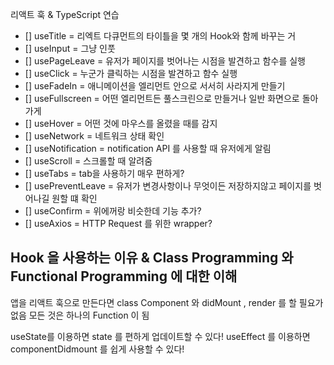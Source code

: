 리액트 훅 & TypeScript 연습

- [] useTitle = 리엑트 다큐먼트의 타이틀을 몇 개의 Hook와 함께 바꾸는 거
- [] useInput = 그냥 인풋
- [] usePageLeave = 유저가 페이지를 벗어나는 시점을 발견하고 함수를 실행
- [] useClick = 누군가 클릭하는 시점을 발견하고 함수 실행
- [] useFadeIn = 애니메이션을 엘리먼트 안으로 서서히 사라지게 만들기
- [] useFullscreen = 어떤 엘리먼트든 풀스크린으로 만들거나 일반 화면으로 돌아가게
- [] useHover = 어떤 것에 마우스를 올렸을 때를 감지
- [] useNetwork = 네트워크 상태 확인
- [] useNotification = notification API 를 사용할 때 유저에게 알림
- [] useScroll = 스크롤할 때 알려줌
- [] useTabs = tab을 사용하기 매우 편하게?
- [] usePreventLeave = 유저가 변경사항이나 무엇이든 저장하지않고 페이지를 벗어나길 원할 떄 확인
- [] useConfirm = 위에꺼랑 비슷한데 기능 추가?
- [] useAxios = HTTP Request 를 위한 wrapper?

## Hook 을 사용하는 이유 & Class Programming 와 Functional Programming 에 대한 이해

앱을 리액트 훅으로 만든다면 class Component 와 didMount , render 를 할 필요가 없음
모든 것은 하나의 Function 이 됨

useState를 이용하면 state 를 편하게 업데이트할 수 있다!
useEffect 를 이용하면 componentDidmount 를 쉽게 사용할 수 있다!
